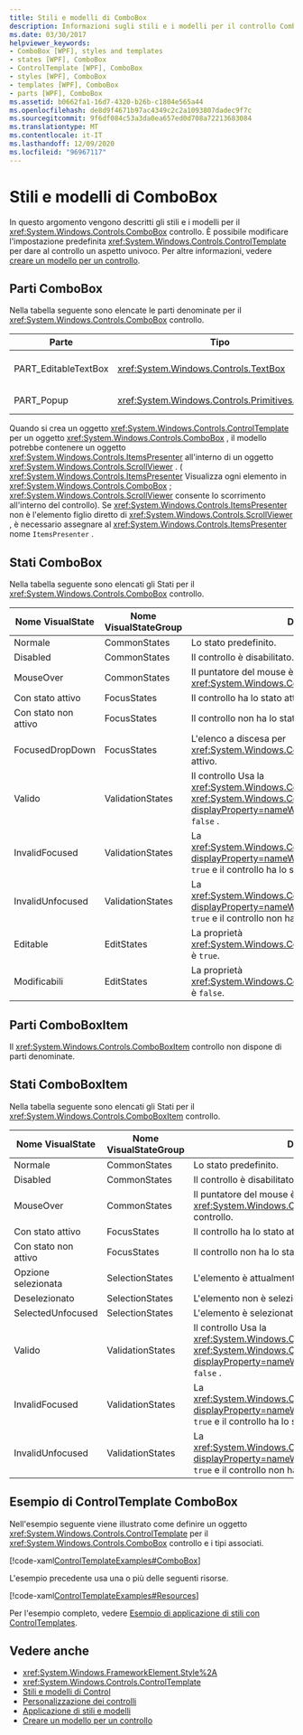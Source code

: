```yaml
---
title: Stili e modelli di ComboBox
description: Informazioni sugli stili e i modelli per il controllo ComboBox Windows Presentation Foundation. Modificare il ControlTemplate per dare al controllo un aspetto univoco.
ms.date: 03/30/2017
helpviewer_keywords:
- ComboBox [WPF], styles and templates
- states [WPF], ComboBox
- ControlTemplate [WPF], ComboBox
- styles [WPF], ComboBox
- templates [WPF], ComboBox
- parts [WPF], ComboBox
ms.assetid: b0662fa1-16d7-4320-b26b-c1804e565a44
ms.openlocfilehash: de8d9f4671b97ac4349c2c2a1093807dadec9f7c
ms.sourcegitcommit: 9f6df084c53a3da0ea657ed0d708a72213683084
ms.translationtype: MT
ms.contentlocale: it-IT
ms.lasthandoff: 12/09/2020
ms.locfileid: "96967117"
---
```

# <a name="combobox-styles-and-templates"></a>Stili e modelli di ComboBox
In questo argomento vengono descritti gli stili e i modelli per il <xref:System.Windows.Controls.ComboBox> controllo. È possibile modificare l'impostazione predefinita <xref:System.Windows.Controls.ControlTemplate> per dare al controllo un aspetto univoco. Per altre informazioni, vedere [creare un modello per un controllo](/dotnet/desktop-wpf/themes/how-to-create-apply-template).  
  
## <a name="combobox-parts"></a>Parti ComboBox  
 Nella tabella seguente sono elencate le parti denominate per il <xref:System.Windows.Controls.ComboBox> controllo.  
  
|Parte|Tipo|Descrizione|  
|-|-|-|  
|PART_EditableTextBox|<xref:System.Windows.Controls.TextBox>|Contiene il testo di <xref:System.Windows.Controls.ComboBox> .|  
|PART_Popup|<xref:System.Windows.Controls.Primitives.Popup>|Elenco a discesa che contiene gli elementi nella casella combinata.|  
  
 Quando si crea un oggetto <xref:System.Windows.Controls.ControlTemplate> per un oggetto <xref:System.Windows.Controls.ComboBox> , il modello potrebbe contenere un oggetto <xref:System.Windows.Controls.ItemsPresenter> all'interno di un oggetto <xref:System.Windows.Controls.ScrollViewer> . ( <xref:System.Windows.Controls.ItemsPresenter> Visualizza ogni elemento in <xref:System.Windows.Controls.ComboBox> ; <xref:System.Windows.Controls.ScrollViewer> consente lo scorrimento all'interno del controllo).  Se <xref:System.Windows.Controls.ItemsPresenter> non è l'elemento figlio diretto di <xref:System.Windows.Controls.ScrollViewer> , è necessario assegnare al <xref:System.Windows.Controls.ItemsPresenter> nome `ItemsPresenter` .  
  
## <a name="combobox-states"></a>Stati ComboBox  
 Nella tabella seguente sono elencati gli Stati per il <xref:System.Windows.Controls.ComboBox> controllo.  
  
|Nome VisualState|Nome VisualStateGroup|Descrizione|  
|-|-|-|  
|Normale|CommonStates|Lo stato predefinito.|  
|Disabled|CommonStates|Il controllo è disabilitato.|  
|MouseOver|CommonStates|Il puntatore del mouse è posizionato sul <xref:System.Windows.Controls.ComboBox> controllo.|  
|Con stato attivo|FocusStates|Il controllo ha lo stato attivo.|  
|Con stato non attivo|FocusStates|Il controllo non ha lo stato attivo.|  
|FocusedDropDown|FocusStates|L'elenco a discesa per <xref:System.Windows.Controls.ComboBox> ha lo stato attivo.|  
|Valido|ValidationStates|Il controllo Usa la <xref:System.Windows.Controls.Validation> classe e la <xref:System.Windows.Controls.Validation.HasError%2A?displayProperty=nameWithType> proprietà associata è `false` .|  
|InvalidFocused|ValidationStates|La <xref:System.Windows.Controls.Validation.HasError%2A?displayProperty=nameWithType> proprietà associata è `true` e il controllo ha lo stato attivo.|  
|InvalidUnfocused|ValidationStates|La <xref:System.Windows.Controls.Validation.HasError%2A?displayProperty=nameWithType> proprietà associata è `true` e il controllo non ha lo stato attivo.|  
|Editable|EditStates|La proprietà <xref:System.Windows.Controls.ComboBox.IsEditable%2A> è `true`.|  
|Modificabili|EditStates|La proprietà <xref:System.Windows.Controls.ComboBox.IsEditable%2A> è `false`.|  
  
## <a name="comboboxitem-parts"></a>Parti ComboBoxItem  
 Il <xref:System.Windows.Controls.ComboBoxItem> controllo non dispone di parti denominate.  
  
## <a name="comboboxitem-states"></a>Stati ComboBoxItem  
 Nella tabella seguente sono elencati gli Stati per il <xref:System.Windows.Controls.ComboBoxItem> controllo.  
  
|Nome VisualState|Nome VisualStateGroup|Descrizione|  
|-|-|-|  
|Normale|CommonStates|Lo stato predefinito.|  
|Disabled|CommonStates|Il controllo è disabilitato.|  
|MouseOver|CommonStates|Il puntatore del mouse è posizionato sul <xref:System.Windows.Controls.ComboBoxItem> controllo.|  
|Con stato attivo|FocusStates|Il controllo ha lo stato attivo.|  
|Con stato non attivo|FocusStates|Il controllo non ha lo stato attivo.|  
|Opzione selezionata|SelectionStates|L'elemento è attualmente selezionato.|  
|Deselezionato|SelectionStates|L'elemento non è selezionato.|  
|SelectedUnfocused|SelectionStates|L'elemento è selezionato, ma non ha uno stato attivo.|  
|Valido|ValidationStates|Il controllo Usa la <xref:System.Windows.Controls.Validation> classe e la <xref:System.Windows.Controls.Validation.HasError%2A?displayProperty=nameWithType> proprietà associata è `false` .|  
|InvalidFocused|ValidationStates|La <xref:System.Windows.Controls.Validation.HasError%2A?displayProperty=nameWithType> proprietà associata è `true` e il controllo ha lo stato attivo.|  
|InvalidUnfocused|ValidationStates|La <xref:System.Windows.Controls.Validation.HasError%2A?displayProperty=nameWithType> proprietà associata è `true` e il controllo non ha lo stato attivo.|  
  
## <a name="combobox-controltemplate-example"></a>Esempio di ControlTemplate ComboBox  
 Nell'esempio seguente viene illustrato come definire un oggetto <xref:System.Windows.Controls.ControlTemplate> per il <xref:System.Windows.Controls.ComboBox> controllo e i tipi associati.  
  
 [!code-xaml[ControlTemplateExamples#ComboBox](~/samples/snippets/csharp/VS_Snippets_Wpf/ControlTemplateExamples/CS/resources/combobox.xaml#combobox)]  
  
 L'esempio precedente usa una o più delle seguenti risorse.  
  
 [!code-xaml[ControlTemplateExamples#Resources](~/samples/snippets/csharp/VS_Snippets_Wpf/ControlTemplateExamples/CS/resources/shared.xaml#resources)]  
  
 Per l'esempio completo, vedere [Esempio di applicazione di stili con ControlTemplates](https://github.com/Microsoft/WPF-Samples/tree/master/Styles%20&%20Templates/IntroToStylingAndTemplating).  
  
## <a name="see-also"></a>Vedere anche

- <xref:System.Windows.FrameworkElement.Style%2A>
- <xref:System.Windows.Controls.ControlTemplate>
- [Stili e modelli di Control](control-styles-and-templates.md)
- [Personalizzazione dei controlli](control-customization.md)
- [Applicazione di stili e modelli](/dotnet/desktop-wpf/fundamentals/styles-templates-overview)
- [Creare un modello per un controllo](/dotnet/desktop-wpf/themes/how-to-create-apply-template)
